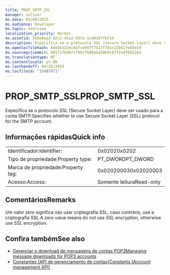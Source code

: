 ```yaml
---
title: PROP_SMTP_SSL
manager: soliver
ms.date: 03/09/2015
ms.audience: Developer
ms.topic: overview
localization_priority: Normal
ms.assetid: f46e8aa3-d2c2-45a2-93fe-1c40107fbf16
description: Especifica se o protocolo SSL (Secure Socket Layer) deve ser usado para a conta SMTP.
ms.openlocfilehash: 64856322ec0afce80777417f781c22b927ed5e2d
ms.sourcegitcommit: 8657170d071f9bcf680aba50b9c07f2a4fb82283
ms.translationtype: MT
ms.contentlocale: pt-BR
ms.lasthandoff: 04/28/2019
ms.locfileid: "33407071"
---
```

# <a name="propsmtpssl"></a><span data-ttu-id="64cc4-103">PROP_SMTP_SSL</span><span class="sxs-lookup"><span data-stu-id="64cc4-103">PROP_SMTP_SSL</span></span>

<span data-ttu-id="64cc4-104">Especifica se o protocolo SSL (Secure Socket Layer) deve ser usado para a conta SMTP.</span><span class="sxs-lookup"><span data-stu-id="64cc4-104">Specifies whether to use Secure Socket Layer (SSL) protocol for the SMTP account.</span></span>
  
## <a name="quick-info"></a><span data-ttu-id="64cc4-105">Informações rápidas</span><span class="sxs-lookup"><span data-stu-id="64cc4-105">Quick info</span></span>

|||
|:-----|:-----|
|<span data-ttu-id="64cc4-106">Identificador:</span><span class="sxs-lookup"><span data-stu-id="64cc4-106">Identifier:</span></span>  <br/> |<span data-ttu-id="64cc4-107">0x0202</span><span class="sxs-lookup"><span data-stu-id="64cc4-107">0x0202</span></span>  <br/> |
|<span data-ttu-id="64cc4-108">Tipo de propriedade:</span><span class="sxs-lookup"><span data-stu-id="64cc4-108">Property type:</span></span>  <br/> |<span data-ttu-id="64cc4-109">PT_DWORD</span><span class="sxs-lookup"><span data-stu-id="64cc4-109">PT_DWORD</span></span>  <br/> |
|<span data-ttu-id="64cc4-110">Marca de propriedade:</span><span class="sxs-lookup"><span data-stu-id="64cc4-110">Property tag:</span></span>  <br/> |<span data-ttu-id="64cc4-111">0x02020003</span><span class="sxs-lookup"><span data-stu-id="64cc4-111">0x02020003</span></span>  <br/> |
|<span data-ttu-id="64cc4-112">Acesso:</span><span class="sxs-lookup"><span data-stu-id="64cc4-112">Access:</span></span>  <br/> |<span data-ttu-id="64cc4-113">Somente leitura</span><span class="sxs-lookup"><span data-stu-id="64cc4-113">Read-only</span></span>  <br/> |
   
## <a name="remarks"></a><span data-ttu-id="64cc4-114">Comentários</span><span class="sxs-lookup"><span data-stu-id="64cc4-114">Remarks</span></span>

<span data-ttu-id="64cc4-115">Um valor zero significa não usar criptografia SSL, caso contrário, use a criptografia SSL.</span><span class="sxs-lookup"><span data-stu-id="64cc4-115">A zero value means do not use SSL encryption, otherwise use SSL encryption.</span></span>
  
## <a name="see-also"></a><span data-ttu-id="64cc4-116">Confira também</span><span class="sxs-lookup"><span data-stu-id="64cc4-116">See also</span></span>

- [<span data-ttu-id="64cc4-117">Gerenciar o download de mensagens de contas POP3</span><span class="sxs-lookup"><span data-stu-id="64cc4-117">Managing message downloads for POP3 accounts</span></span>](managing-message-downloads-for-pop3-accounts.md) 
- [<span data-ttu-id="64cc4-118">Constantes (API de gerenciamento de contas)</span><span class="sxs-lookup"><span data-stu-id="64cc4-118">Constants (Account management API)</span></span>](constants-account-management-api.md)


